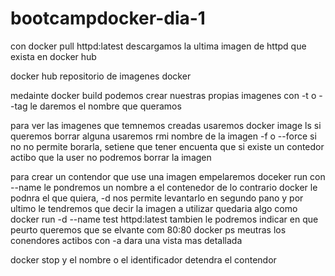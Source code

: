 # bootcampdocker-dia-1
con docker pull httpd:latest descargamos la ultima imagen de httpd que exista en docker hub

docker hub repositorio de imagenes docker

medainte docker build podemos crear nuestras propias imagenes con -t o --tag le daremos el nombre que queramos 

para ver las imagenes que temnemos creadas usaremos docker image ls
si queremos borrar alguna usaremos rmi nombre de la imagen -f o --force si no no permite borarla, setiene que tener encuenta que si existe un contedor actibo que la user no podremos borrar la imagen 

para crear un contendor que use una imagen empelaremos doceker run  con --name le pondremos un nombre a el contenedor de lo contrario docker le podnra el que quiera, -d nos permite levantarlo en segundo pano y por ultimo le tendremos que decir la imagen a utilizar quedaria algo como 
docker run -d --name test httpd:latest tambien le podremos indicar en que peurto queremos que se elvante com 80:80 
docker ps meutras los conendores actibos con -a dara una vista mas detallada

docker stop y el nombre o el identificador detendra el contendor  

